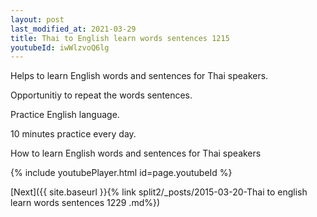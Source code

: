 ```yaml
---
layout: post
last_modified_at: 2021-03-29
title: Thai to English learn words sentences 1215 
youtubeId: iwWlzvoQ6lg
---
```

 
 
Helps to learn English words and sentences for Thai speakers.

Opportunitiy to repeat the words sentences. 

Practice English language. 
 
10 minutes practice every day. 
 
How to learn English words and sentences for Thai speakers 
 
{% include youtubePlayer.html id=page.youtubeId %}
 
 
[Next]({{ site.baseurl }}{% link  split2/_posts/2015-03-20-Thai to english learn words sentences 1229 .md%})
 
